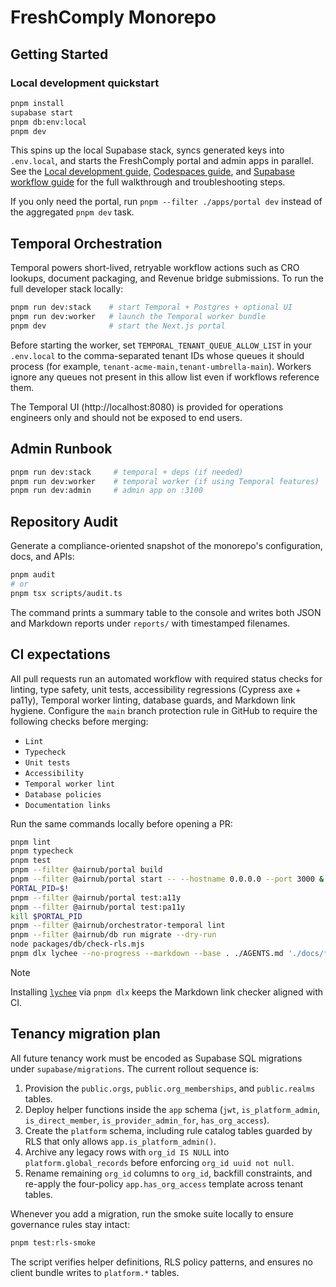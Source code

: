 # FreshComply Monorepo

## Getting Started

### Local development quickstart

```bash
pnpm install
supabase start
pnpm db:env:local
pnpm dev
```

This spins up the local Supabase stack, syncs generated keys into `.env.local`, and starts the FreshComply portal and admin apps in parallel. See the [Local development guide](docs/getting-started/local-development.md), [Codespaces guide](docs/getting-started/codespaces.md), and [Supabase workflow guide](docs/guides/supabase.md) for the full walkthrough and troubleshooting steps.

If you only need the portal, run `pnpm --filter ./apps/portal dev` instead of the aggregated `pnpm dev` task.

## Temporal Orchestration

Temporal powers short-lived, retryable workflow actions such as CRO lookups, document packaging, and Revenue bridge submissions. To run the full developer stack locally:

```bash
pnpm run dev:stack    # start Temporal + Postgres + optional UI
pnpm run dev:worker   # launch the Temporal worker bundle
pnpm dev              # start the Next.js portal
```

Before starting the worker, set `TEMPORAL_TENANT_QUEUE_ALLOW_LIST` in your `.env.local` to the comma-separated tenant IDs whose queues it should process (for example, `tenant-acme-main,tenant-umbrella-main`). Workers ignore any queues not present in this allow list even if workflows reference them.

The Temporal UI (http://localhost:8080) is provided for operations engineers only and should not be exposed to end users.

## Admin Runbook

```bash
pnpm run dev:stack     # temporal + deps (if needed)
pnpm run dev:worker    # temporal worker (if using Temporal features)
pnpm run dev:admin     # admin app on :3100
```

## Repository Audit

Generate a compliance-oriented snapshot of the monorepo's configuration, docs, and APIs:

```bash
pnpm audit
# or
pnpm tsx scripts/audit.ts
```

The command prints a summary table to the console and writes both JSON and Markdown reports under `reports/` with timestamped filenames.

## CI expectations

All pull requests run an automated workflow with required status checks for linting, type safety, unit tests, accessibility regressions (Cypress axe + pa11y), Temporal worker linting, database guards, and Markdown link hygiene. Configure the `main` branch protection rule in GitHub to require the following checks before merging:

- `Lint`
- `Typecheck`
- `Unit tests`
- `Accessibility`
- `Temporal worker lint`
- `Database policies`
- `Documentation links`

Run the same commands locally before opening a PR:

```bash
pnpm lint
pnpm typecheck
pnpm test
pnpm --filter @airnub/portal build
pnpm --filter @airnub/portal start -- --hostname 0.0.0.0 --port 3000 &
PORTAL_PID=$!
pnpm --filter @airnub/portal test:a11y
pnpm --filter @airnub/portal test:pa11y
kill $PORTAL_PID
pnpm --filter @airnub/orchestrator-temporal lint
pnpm --filter @airnub/db run migrate --dry-run
node packages/db/check-rls.mjs
pnpm dlx lychee --no-progress --markdown --base . ./AGENTS.md './docs/**/*.md'
```

> [!NOTE]
> Installing [`lychee`](https://github.com/lycheeverse/lychee) via `pnpm dlx` keeps the Markdown link checker aligned with CI.

## Tenancy migration plan

All future tenancy work must be encoded as Supabase SQL migrations under `supabase/migrations`. The current rollout sequence is:

1. Provision the `public.orgs`, `public.org_memberships`, and `public.realms` tables.
2. Deploy helper functions inside the `app` schema (`jwt`, `is_platform_admin`, `is_direct_member`, `is_provider_admin_for`, `has_org_access`).
3. Create the `platform` schema, including rule catalog tables guarded by RLS that only allows `app.is_platform_admin()`.
4. Archive any legacy rows with `org_id IS NULL` into `platform.global_records` before enforcing `org_id uuid not null`.
5. Rename remaining `org_id` columns to `org_id`, backfill constraints, and re-apply the four-policy `app.has_org_access` template across tenant tables.

Whenever you add a migration, run the smoke suite locally to ensure governance rules stay intact:

```bash
pnpm test:rls-smoke
```

The script verifies helper definitions, RLS policy patterns, and ensures no client bundle writes to `platform.*` tables.
